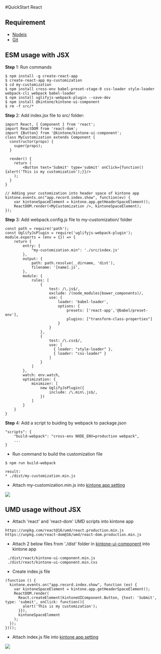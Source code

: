 #QuickStart React

## Requirement
* [Nodejs](https://nodejs.org/en/)
* [Git](https://git-scm.com/)

## ESM usage with JSX
**Step** 1: Run commands
```
$ npm install -g create-react-app
$ create-react-app my-customization
$ cd my-customization
$ npm install cross-env babel-preset-stage-0 css-loader style-loader webpack-cli webpack babel-loader
$ npm install uglifyjs-webpack-plugin --save-dev
$ npm install @kintone/kintone-ui-component
$ rm -f src/*
```
**Step** 2: Add index.jsx file to src/ folder:
```
import React, { Component } from 'react';
import ReactDOM from 'react-dom';
import {Button} from '@kintone/kintone-ui-component';
class MyCustomization extends Component {
  constructor(props) {
    super(props);
  }
 
  render() {
    return (
        <Button text='Submit' type='submit' onClick={function() {alert('This is my customization');}}/>
    );
  }
}

// Adding your customization into header space of kintone app
kintone.events.on("app.record.index.show", function(ev) {
    var kintoneSpaceElement = kintone.app.getHeaderSpaceElement();
    ReactDOM.render(<MyCustomization />, kintoneSpaceElement);
});
```

**Step** 3: Add webpack.config.js file to my-customization/ folder 
```
const path = require('path');
const UglifyJsPlugin = require('uglifyjs-webpack-plugin');
module.exports = (env = {}) => {
    return {
        entry: {
            "my-customization.min": './src/index.js'
        },
        output: {
            path: path.resolve(__dirname, 'dist'),
            filename: '[name].js',
        },
        module: {
            rules: [
                {
                    test: /\.js$/,
                    exclude: /(node_modules|bower_components)/,
                    use: {
                        loader: 'babel-loader',
                        options: {
                            presets: ['react-app','@babel/preset-env'],
                            plugins: ["transform-class-properties"]
                        }
                    }
                },
                {
                    test: /\.css$/,
                    use: [
                      { loader: "style-loader" },
                      { loader: "css-loader" }
                    ]
                }
            ]
        },
        watch: env.watch,
        optimization: {
            minimizer: [
                new UglifyJsPlugin({ 
                    include: /\.min\.js$/,
                })
            ]
        }
    }
}
```
**Step** 4: Add a script to buiding by webpack to package.json
```
"scripts": {
    "build-webpack": "cross-env NODE_ENV=production webpack",
    ...
}
```
* Run command to build the customization file
```
$ npm run build-webpack
```
```
result:
* ./dist/my-customization.min.js
```
* Attach my-customization.min.js into [kintone app setting](https://help.kintone.com/en/k/user/js_customize.html)

![](../img/result.PNG)

## UMD usage without JSX
*  Attach 'react' and 'react-dom' UMD scripts into kintone app
```
https://unpkg.com/react@16/umd/react.production.min.js
https://unpkg.com/react-dom@16/umd/react-dom.production.min.js
``` 
*  Attach 2 below files from './dist' folder in [kintone-ui-component](https://github.com/kintone/kintone-ui-component/tree/master) into kintone app
```
 ./dist/react/kintone-ui-component.min.js
 ./dist/react/kintone-ui-component.min.css
```
* Create index.js file
```
(function () {
  kintone.events.on("app.record.index.show", function (ev) {
    var kintoneSpaceElement = kintone.app.getHeaderSpaceElement();
    ReactDOM.render(
      React.createElement(kintoneUIComponent.Button, {text: 'Submit', type: 'submit', onClick: function(){
        alert('This is my customization');
      }}),
      kintoneSpaceElement
    );
  });
})();
```
* Attach index.js file into [kintone app setting](https://help.kintone.com/en/k/user/js_customize.html)

![](../img/result.PNG)
